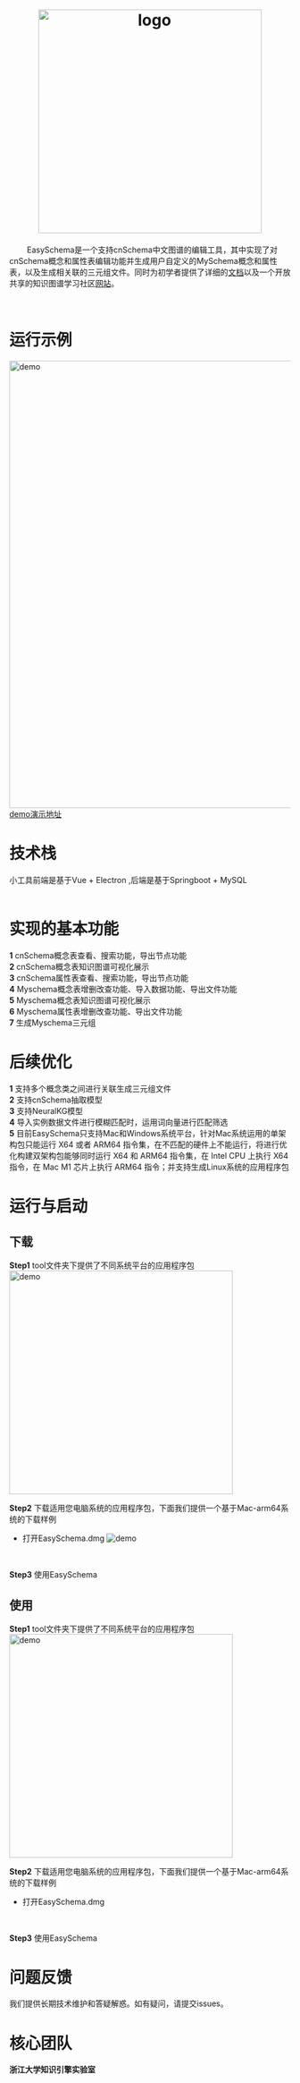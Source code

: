 <h1 align="center">
    <img alt="logo" src="https://i.postimg.cc/tgKqsL9Y/easyschema.png" width="400">
</h1>

&nbsp;&nbsp;&nbsp;&nbsp;&nbsp;&nbsp;&nbsp;&nbsp;EasySchema是一个支持cnSchema中文图谱的编辑工具，其中实现了对cnSchema概念和属性表编辑功能并生成用户自定义的MySchema概念和属性表，以及生成相关联的三元组文件。同时为初学者提供了详细的[文档](https://zjukg.github.io/.../index.html)以及一个开放共享的知识图谱学习社区[网站](http://cnschema.openkg.cn/)。

<br>

# 运行示例
<img alt="demo" src="https://i.postimg.cc/4xrv3xHt/home.png" width="800"><br>
<a href="http://116.62.19.215:1111/">demo演示地址</a>
<br>

# 技术栈
小工具前端是基于Vue + Electron ,后端是基于Springboot + MySQL
<br>
<br>

# 实现的基本功能
**1** cnSchema概念表查看、搜索功能，导出节点功能<br>
**2** cnSchema概念表知识图谱可视化展示<br>
**3** cnSchema属性表查看、搜索功能，导出节点功能<br>
**4** Myschema概念表增删改查功能、导入数据功能、导出文件功能<br>
**5** Myschema概念表知识图谱可视化展示<br>
**6** Myschema属性表增删改查功能、导出文件功能<br>
**7** 生成Myschema三元组
<br>
# 后续优化
**1** 支持多个概念类之间进行关联生成三元组文件<br>
**2** 支持cnSchema抽取模型<br>
**3** 支持NeuralKG模型<br>
**4** 导入实例数据文件进行模糊匹配时，运用词向量进行匹配筛选<br>
**5** 目前EasySchema只支持Mac和Windows系统平台，针对Mac系统运用的单架构包只能运行 X64 或者 ARM64 指令集，在不匹配的硬件上不能运行，将进行优化构建双架构包能够同时运行 X64 和 ARM64 指令集，在 Intel CPU 上执行 X64 指令，在 Mac M1 芯片上执行 ARM64 指令；并支持生成Linux系统的应用程序包
<br>
# 运行与启动

## 下载

**Step1** tool文件夹下提供了不同系统平台的应用程序包<br>
<img alt="demo" src="https://i.postimg.cc/CxXCKH6m/load.png" width="400"><br>

**Step2** 下载适用您电脑系统的应用程序包，下面我们提供一个基于Mac-arm64系统的下载样例<br>

+  打开EasySchema.dmg
<img alt="demo" src="https://i.postimg.cc/wMDzfGtB/tu1.png"><br>
<br>

**Step3** 使用EasySchema
<br>

## 使用

**Step1** tool文件夹下提供了不同系统平台的应用程序包<br>
<img alt="demo" src="https://i.postimg.cc/CxXCKH6m/load.png" width="400"><br>

**Step2** 下载适用您电脑系统的应用程序包，下面我们提供一个基于Mac-arm64系统的下载样例<br>

+  打开EasySchema.dmg
<br>

**Step3** 使用EasySchema
<br>

# 问题反馈
我们提供长期技术维护和答疑解惑。如有疑问，请提交issues。
<br>

# 核心团队

**浙江大学知识引擎实验室**
